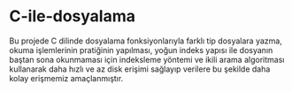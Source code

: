 # C-ile-dosyalama
 Bu projede C dilinde dosyalama
fonksiyonlarıyla farklı tip dosyalara
yazma, okuma işlemlerinin pratiğinin
yapılması, yoğun indeks yapısı ile
dosyanın baştan sona okunmaması için
indeksleme yöntemi ve ikili arama
algoritması kullanarak daha hızlı ve az disk
erişimi sağlayıp verilere bu şekilde daha
kolay erişmemiz amaçlanmıştır.
